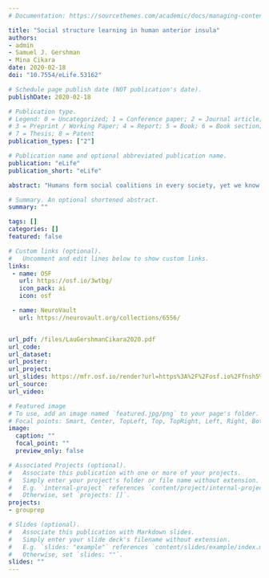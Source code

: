 ```yaml
---
# Documentation: https://sourcethemes.com/academic/docs/managing-content/

title: "Social structure learning in human anterior insula"
authors:
- admin
- Samuel J. Gershman
- Mina Cikara
date: 2020-02-18
doi: "10.7554/eLife.53162"

# Schedule page publish date (NOT publication's date).
publishDate: 2020-02-18

# Publication type.
# Legend: 0 = Uncategorized; 1 = Conference paper; 2 = Journal article;
# 3 = Preprint / Working Paper; 4 = Report; 5 = Book; 6 = Book section;
# 7 = Thesis; 8 = Patent
publication_types: ["2"]

# Publication name and optional abbreviated publication name.
publication: "eLife"
publication_short: "eLife"

abstract: "Humans form social coalitions in every society, yet we know little about how we learn and represent social group boundaries. Here we derive predictions from a computational model of latent structure learning to move beyond explicit category labels and interpersonal, or dyadic similarity as the sole inputs to social group representations. Using a model-based analysis of functional neuroimaging data, we find that separate areas correlate with dyadic similarity and latent structure learning. Trial-by-trial estimates of ‘allyship’ based on dyadic similarity between participants and each agent recruited medial prefrontal cortex/pregenual anterior cingulate (pgACC). Latent social group structure-based allyship estimates, in contrast, recruited right anterior insula (rAI). Variability in the brain signal from rAI improved prediction of variability in ally-choice behavior, whereas variability from the pgACC did not. These results provide novel insights into the psychological and neural mechanisms by which people learn to distinguish \"us\" from \"them\"."

# Summary. An optional shortened abstract.
summary: ""

tags: []
categories: []
featured: false

# Custom links (optional).
#   Uncomment and edit lines below to show custom links.
links:
 - name: OSF
   url: https://osf.io/3wtbg/
   icon_pack: ai
   icon: osf

 - name: NeuroVault
   url: https://neurovault.org/collections/6556/


url_pdf: /files/LauGershmanCikara2020.pdf
url_code:
url_dataset: 
url_poster:
url_project:
url_slides: https://mfr.osf.io/render?url=https%3A%2F%2Fosf.io%2Ffnsh5%2Fdownload
url_source:
url_video:

# Featured image
# To use, add an image named `featured.jpg/png` to your page's folder. 
# Focal points: Smart, Center, TopLeft, Top, TopRight, Left, Right, BottomLeft, Bottom, BottomRight.
image:
  caption: ""
  focal_point: ""
  preview_only: false

# Associated Projects (optional).
#   Associate this publication with one or more of your projects.
#   Simply enter your project's folder or file name without extension.
#   E.g. `internal-project` references `content/project/internal-project/index.md`.
#   Otherwise, set `projects: []`.
projects: 
- grouprep

# Slides (optional).
#   Associate this publication with Markdown slides.
#   Simply enter your slide deck's filename without extension.
#   E.g. `slides: "example"` references `content/slides/example/index.md`.
#   Otherwise, set `slides: ""`.
slides: ""
---
```

